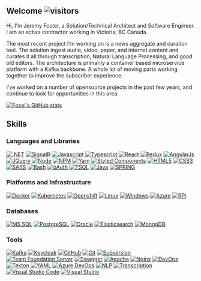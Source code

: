 ## Welcome  ![visitors](https://visitor-badge.glitch.me/badge?page_id=Fosol.fosol&left_color=green&right_color=red)

Hi, I'm Jeremy Foster, a Solution/Technical Architect and Software Engineer.  I am an active contractor working in Victoria, BC Canada.

The most recent project I'm working on is a news aggregate and curation tool.  The solution ingest audio, video, paper, and internet content and curates it all through transcription, Natural Language Processing, and good old editors.  The architecture is primarily a container based microservice platform with a Kafka backbone.  A whole lot of moving parts working together to improve the subscriber experience.

I've worked on a number of opensource projects in the past few years, and continue to look for opportunities in this area.

[![Fosol's GitHub stats](https://github-readme-stats.vercel.app/api?username=Fosol&count_private=true&show_icons=true)](https://github.com/Fosol/github-readme-stats)

## Skills
### Languages and Libraries

[![.NET](https://img.shields.io/badge/.NET-0F1BF0?style=for-the-badge&logo=csharp&logoColor=white)](https://github.com/fosol)
[![SignalR](https://img.shields.io/badge/SignalR-0F1BF0?style=for-the-badge&logo=signal&logoColor=white)](https://github.com/fosol)
[![Javascript](https://img.shields.io/badge/JavaScript-323330?style=for-the-badge&logo=javascript&logoColor=F7DF1E)](https://github.com/fosol)
[![Typescript](https://img.shields.io/badge/TypeScript-323330?style=for-the-badge&logo=typescript&logoColor=F7DF1E)](https://github.com/fosol)
[![React](https://img.shields.io/badge/React-323330?style=for-the-badge&logo=react&logoColor=F7DF1E)](https://github.com/fosol)
[![Redux](https://img.shields.io/badge/Redux-323330?style=for-the-badge&logo=redux&logoColor=F7DF1E)](https://github.com/fosol)
[![AngularJs](https://img.shields.io/badge/AngularJs-323330?style=for-the-badge&logo=AngularJs&logoColor=F7DF1E)](https://github.com/fosol)
[![JQuery](https://img.shields.io/badge/JQuery-323330?style=for-the-badge&logo=JQuery&logoColor=F7DF1E)](https://github.com/fosol)
[![Node](https://img.shields.io/badge/Node.js-323330?style=for-the-badge&logo=node.js&logoColor=F7DF1E)](https://github.com/fosol)
[![NPM](https://img.shields.io/badge/npm-323330?style=for-the-badge&logo=npm&logoColor=F7DF1E)](https://github.com/fosol)
[![Yarn](https://img.shields.io/badge/yarn-323330?style=for-the-badge&logo=node.js&logoColor=F7DF1E)](https://github.com/fosol)
[![Styled Components](https://img.shields.io/badge/styled%20components-323330?style=for-the-badge&logo=sass&logoColor=F7DF1E)](https://github.com/fosol)
[![HTML5](https://img.shields.io/badge/HTML5-E34F26?style=for-the-badge&logo=html5&logoColor=white)](https://github.com/fosol)
[![CSS3](https://img.shields.io/badge/CSS3-E34F26?style=for-the-badge&logo=css3&logoColor=white)](https://github.com/fosol)
[![SASS](https://img.shields.io/badge/SASS-E34F26?style=for-the-badge&logo=sass&logoColor=white)](https://github.com/fosol)
[![Bash](https://img.shields.io/badge/Bash-CC6699?style=for-the-badge&logo=gnubash&logoColor=white)](https://github.com/fosol)
[![oAuth](https://img.shields.io/badge/oAuth-6DB33F?style=for-the-badge&logo=Auth0&logoColor=white)](https://github.com/fosol)
[![TSQL](https://img.shields.io/badge/TSQL-007ACC?style=for-the-badge&logo=TSQL&logoColor=white)](https://github.com/fosol)
[![Java](https://img.shields.io/badge/Java-ED8B00?style=for-the-badge&logo=oracle&logoColor=white)](https://github.com/fosol)
[![SPRING](https://img.shields.io/badge/Spring-ED8B00?style=for-the-badge&logo=spring&logoColor=white)](https://github.com/fosol)

### Platforms and Infrastructure

[![Docker](https://img.shields.io/badge/Docker-593D88?style=for-the-badge&logo=docker&logoColor=white)](https://github.com/bcgov/tno/wiki)
[![Kubernetes](https://img.shields.io/badge/Kubernetes-593D88?style=for-the-badge&logo=kubernetes&logoColor=white)](https://github.com/bcgov/tno/wiki)
[![Openshift](https://img.shields.io/badge/Openshift-593D88?style=for-the-badge&logo=redhatopenshift&logoColor=white)](https://github.com/bcgov/tno/wiki)
[![Linux](https://img.shields.io/badge/Linux-6DB33F?style=for-the-badge&logo=linux&logoColor=white)](https://github.com/bcgov/tno/wiki)
[![Windows](https://img.shields.io/badge/Windows-6DB33F?style=for-the-badge&logo=windows&logoColor=white)](https://github.com/bcgov/tno/wiki)
[![Azure](https://img.shields.io/badge/Azure-007ACC?style=for-the-badge&logo=MicrosoftAzure&logoColor=white)](https://github.com/bcgov/tno/wiki)
[![RPi](https://img.shields.io/badge/RPi-316192?style=for-the-badge&logo=raspberrypi&logoColor=white)](https://github.com/bcgov/tno/wiki)

### Databases

[![MS SQL](https://img.shields.io/badge/MSSQL-316192?style=for-the-badge&logo=microsoftsqlserver&logoColor=white)](https://github.com/fosol)
[![PostgreSQL](https://img.shields.io/badge/PostgreSQL-316192?style=for-the-badge&logo=postgresql&logoColor=white)](https://github.com/fosol)
[![Oracle](https://img.shields.io/badge/Oracle-316192?style=for-the-badge&logo=oracle&logoColor=white)](https://github.com/fosol)
[![Elasticsearch](https://img.shields.io/badge/Elasticsearch-4EA94B?style=for-the-badge&logo=elastic&logoColor=white)](https://github.com/fosol)
[![MongoDB](https://img.shields.io/badge/MongoDB-4EA94B?style=for-the-badge&logo=mongodb&logoColor=white)](https://github.com/fosol)

### Tools

[![Kafka](https://img.shields.io/badge/Apache%20Kafka-20232A?style=for-the-badge&logo=apachekafka&logoColor=white)](https://github.com/fosol)
[![Keycloak](https://img.shields.io/badge/Keycloak-593D88?style=for-the-badge&logo=keycloak&logoColor=white)](https://github.com/fosol)
[![GitHub](https://img.shields.io/badge/github-593D88?style=for-the-badge&logo=github&logoColor=white)](https://github.com/fosol)
[![Git](https://img.shields.io/badge/git-593D88?style=for-the-badge&logo=git&logoColor=white)](https://github.com/fosol)
[![Subversion](https://img.shields.io/badge/svn-593D88?style=for-the-badge&logo=subversion&logoColor=white)](https://github.com/fosol)
[![Team Foundation Server](https://img.shields.io/badge/TFS-593D88?style=for-the-badge&logo=tfs&logoColor=white)](https://github.com/fosol)
[![Swagger](https://img.shields.io/badge/swagger-593D88?style=for-the-badge&logo=swagger&logoColor=white)](https://github.com/fosol)
[![Apache](https://img.shields.io/badge/Apache-593D88?style=for-the-badge&logo=Apache&logoColor=white)](https://github.com/fosol)
[![Nginx](https://img.shields.io/badge/Nginx-593D88?style=for-the-badge&logo=Nginx&logoColor=white)](https://github.com/fosol)
[![DevOps](https://img.shields.io/badge/DevOps-593D88?style=for-the-badge&logo=DevOps&logoColor=white)](https://github.com/fosol)
[![Tekton](https://img.shields.io/badge/tekton-593D88?style=for-the-badge&logo=tekton&logoColor=white)](https://github.com/fosol)
[![YAML](https://img.shields.io/badge/YAML-593D88?style=for-the-badge&logo=YAML&logoColor=white)](https://github.com/fosol)
[![Azure DevOps](https://img.shields.io/badge/Azure%20DevOps-593D88?style=for-the-badge&logo=AzureDevOps&logoColor=white)](https://github.com/fosol)
[![NLP](https://img.shields.io/badge/NLP-593D88?style=for-the-badge&logo=nlp&logoColor=white)](https://github.com/fosol)
[![Transcription](https://img.shields.io/badge/Transcription-593D88?style=for-the-badge&logo=transcription&logoColor=white)](https://github.com/fosol)
[![Visual Studio Code](https://img.shields.io/badge/VSCode-593D88?style=for-the-badge&logo=visualstudiocode&logoColor=white)](https://github.com/fosol)
[![Visual Studio](https://img.shields.io/badge/Visual%20Studio-593D88?style=for-the-badge&logo=visualstudio&logoColor=white)](https://github.com/fosol)

